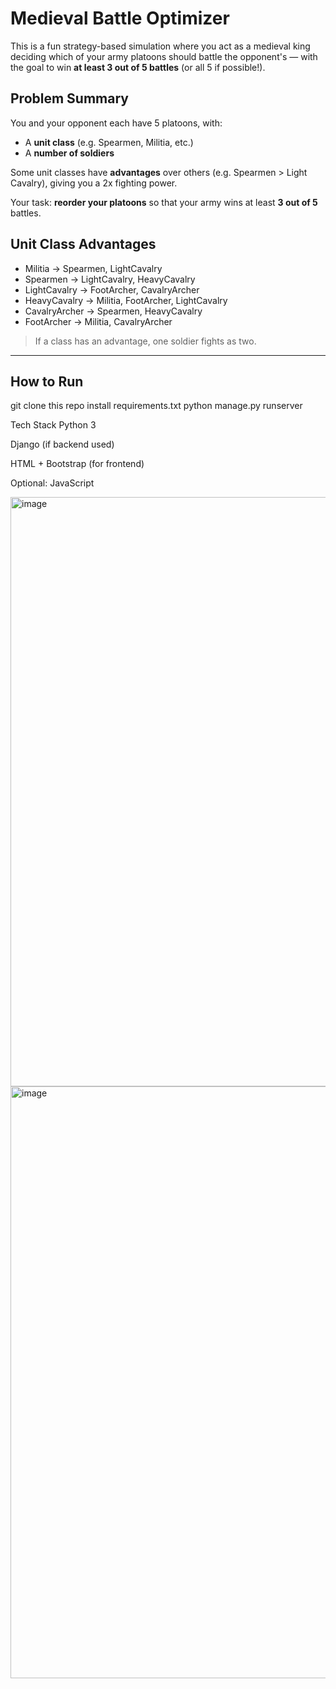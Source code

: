 # Medieval Battle Optimizer

This is a fun strategy-based simulation where you act as a medieval king deciding which of your army platoons should battle the opponent's — with the goal to win **at least 3 out of 5 battles** (or all 5 if possible!).


## Problem Summary

You and your opponent each have 5 platoons, with:
- A **unit class** (e.g. Spearmen, Militia, etc.)
- A **number of soldiers**

Some unit classes have **advantages** over others (e.g. Spearmen > Light Cavalry), giving you a 2x fighting power.

Your task: **reorder your platoons** so that your army wins at least **3 out of 5** battles.

## Unit Class Advantages

- Militia → Spearmen, LightCavalry  
- Spearmen → LightCavalry, HeavyCavalry  
- LightCavalry → FootArcher, CavalryArcher  
- HeavyCavalry → Militia, FootArcher, LightCavalry  
- CavalryArcher → Spearmen, HeavyCavalry  
- FootArcher → Militia, CavalryArcher

> If a class has an advantage, one soldier fights as two.

---

## How to Run
git clone this repo
install requirements.txt 
python manage.py runserver


Tech Stack
Python 3

Django (if backend used)

HTML + Bootstrap (for frontend)

Optional: JavaScript

<img width="1663" height="943" alt="image" src="https://github.com/user-attachments/assets/30d2eb95-edd6-4ea8-a656-ca8d3929b3b8" />

<img width="1674" height="947" alt="image" src="https://github.com/user-attachments/assets/328562c3-cfab-49cf-bd29-637b65b2dbfe" />

